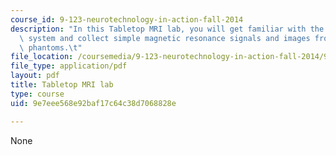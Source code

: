 ```yaml
---
course_id: 9-123-neurotechnology-in-action-fall-2014
description: "In this Tabletop MRI lab, you will get familiar with the portable MRI\
  \ system and collect simple magnetic resonance signals and images from water-containing\
  \ phantoms.\t"
file_location: /coursemedia/9-123-neurotechnology-in-action-fall-2014/9e7eee568e92baf17c64c38d7068828e_MIT9_123F14_Lab9.pdf
file_type: application/pdf
layout: pdf
title: Tabletop MRI lab
type: course
uid: 9e7eee568e92baf17c64c38d7068828e

---
```

None